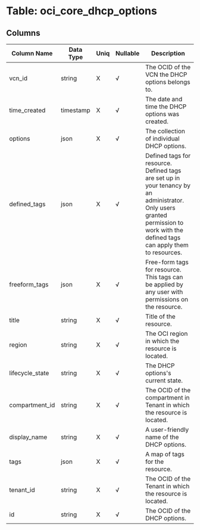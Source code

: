 # Table: oci_core_dhcp_options

## Columns 

|  Column Name   |  Data Type  | Uniq | Nullable | Description | 
|  ----  | ----  | ----  | ----  | ---- | 
| vcn_id | string | X | √ | The OCID of the VCN the DHCP options belongs to. | 
| time_created | timestamp | X | √ | The date and time the DHCP options was created. | 
| options | json | X | √ | The collection of individual DHCP options. | 
| defined_tags | json | X | √ | Defined tags for resource. Defined tags are set up in your tenancy by an administrator. Only users granted permission to work with the defined tags can apply them to resources. | 
| freeform_tags | json | X | √ | Free-form tags for resource. This tags can be applied by any user with permissions on the resource. | 
| title | string | X | √ | Title of the resource. | 
| region | string | X | √ | The OCI region in which the resource is located. | 
| lifecycle_state | string | X | √ | The DHCP options's current state. | 
| compartment_id | string | X | √ | The OCID of the compartment in Tenant in which the resource is located. | 
| display_name | string | X | √ | A user-friendly name of the DHCP options. | 
| tags | json | X | √ | A map of tags for the resource. | 
| tenant_id | string | X | √ | The OCID of the Tenant in which the resource is located. | 
| id | string | X | √ | The OCID of the DHCP options. | 


